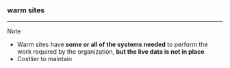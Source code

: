 ### warm sites
---
>[!note]
>- Warm sites have **some or all of the systems needed** to perform the work required by the organization, **but the live data is not in place**
>- Costlier to maintain